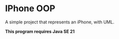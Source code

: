 # IPhone OOP

A simple project that represents an iPhone, with UML.

**This program requires Java SE 21**